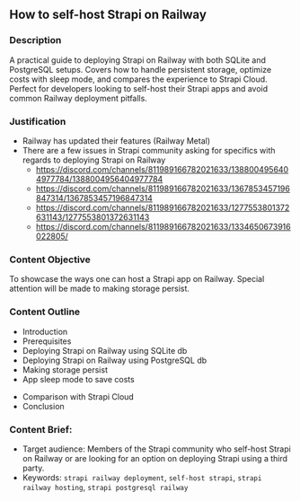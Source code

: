## How to self-host Strapi on Railway

### Description

A practical guide to deploying Strapi on Railway with both SQLite and PostgreSQL setups. Covers how to handle persistent storage, optimize costs with sleep mode, and compares the experience to Strapi Cloud. Perfect for developers looking to self-host their Strapi apps and avoid common Railway deployment pitfalls.

### Justification
- Railway has updated their features (Railway Metal)
- There are a few issues in Strapi community asking for specifics with regards to deploying Strapi on Railway
    - https://discord.com/channels/811989166782021633/1388004956404977784/1388004956404977784
    - https://discord.com/channels/811989166782021633/1367853457196847314/1367853457196847314
    - https://discord.com/channels/811989166782021633/1277553801372631143/1277553801372631143
    - https://discord.com/channels/811989166782021633/1334650673916022805/

### Content Objective

To showcase the ways one can host a Strapi app on Railway. Special attention will be made to making storage persist.

### Content Outline

- Introduction
- Prerequisites
- Deploying Strapi on Railway using SQLite db
- Deploying Strapi on Railway using PostgreSQL db
- Making storage persist
- App sleep mode to save costs
<!-- Split deployment just in case of rejection -->
- Comparison with Strapi Cloud
- Conclusion

### Content Brief: 
- Target audience: Members of the Strapi community who self-host Strapi on Railway or are looking for an option on deploying Strapi using a third party.
- Keywords: `strapi railway deployment`, `self-host strapi`, `strapi railway hosting`, `strapi postgresql railway`